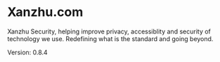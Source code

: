 # Xanzhu.com

Xanzhu Security, helping improve privacy, accessiblity and security of
technology we use. Redefining what is the standard and going beyond.

Version: 0.8.4
